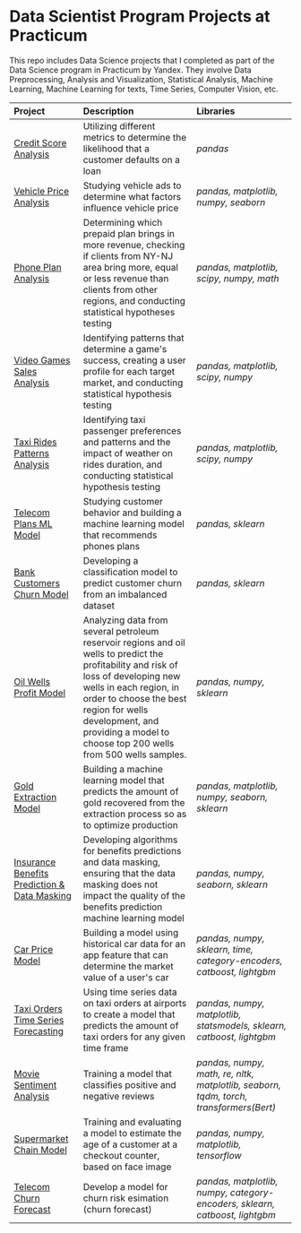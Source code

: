 # Data Scientist Program Projects at Practicum

This repo includes Data Science projects that I completed as part of the Data Science program in Practicum by Yandex.
They involve Data Preprocessing, Analysis and Visualization, Statistical Analysis, Machine Learning, Machine Learning for texts, Time Series, Computer Vision, etc.

| Project               | Description                                                                                 | Libraries                      |
|:--------------------- |:------------------------------------------------------------------------------------------- |:------------------------------ |
|[Credit Score Analysis](https://github.com/dani-sroka/data_scientist_practicum-/tree/main/Credit_Score_Analysis)|Utilizing different metrics to determine the likelihood that a customer defaults on a loan|*pandas*|
|[Vehicle Price Analysis](https://github.com/dani-sroka/data_scientist_practicum-/tree/main/Vehicle_Price_Analysis)|Studying vehicle ads to determine what factors influence vehicle price|*pandas, matplotlib, numpy, seaborn*|
|[Phone Plan Analysis](https://github.com/dani-sroka/data_scientist_practicum-/tree/main/Phone_Plan_Analysis)|Determining which prepaid plan brings in more revenue, checking if clients from NY-NJ area bring more, equal or less revenue than clients from other regions, and conducting statistical hypotheses testing|*pandas, matplotlib, scipy, numpy, math*|
|[Video Games Sales Analysis](https://github.com/dani-sroka/data_scientist_practicum-/tree/main/Video_Games_Sales_%20Analysis)|Identifying patterns that determine a game's success, creating a user profile for each target market, and conducting statistical hypothesis testing|*pandas, matplotlib, scipy, numpy*|
|[Taxi Rides Patterns Analysis](https://github.com/dani-sroka/data_scientist_practicum-/tree/main/Taxi_Rides_Patterns_Analysis)|Identifying taxi passenger preferences and patterns and the impact of weather on rides duration, and conducting statistical hypothesis testing|*pandas, matplotlib, scipy, numpy*|
|[Telecom Plans ML Model](https://github.com/dani-sroka/data_scientist_practicum-/tree/main/Telecom_Plans_ML_Model)|Studying customer behavior and building a machine learning model that recommends phones plans|*pandas, sklearn*|
|[Bank Customers Churn Model](https://github.com/dani-sroka/data_scientist_practicum-/tree/main/Bank_Customers_Churn_Model)|Developing a classification model to predict customer churn from an imbalanced dataset|*pandas, sklearn*|
|[Oil Wells Profit Model](https://github.com/dani-sroka/data_scientist_practicum-/tree/main/Oil_Wells_Profit_Model)|Analyzing data from several petroleum reservoir regions and oil wells to predict the profitability and risk of loss of developing new wells in each region, in order to choose the best region for wells development, and providing a model to choose top 200 wells from 500 wells samples.|*pandas, numpy, sklearn*|
|[Gold Extraction Model](https://github.com/dani-sroka/data_scientist_practicum-/tree/main/Gold_Extraction_Model)|Building a machine learning model that predicts the amount of gold recovered from the extraction process so as to optimize production|*pandas, matplotlib, numpy, seaborn, sklearn*|
|[Insurance Benefits Prediction & Data Masking](https://github.com/dani-sroka/data_scientist_practicum-/tree/main/Insurance_Benefits_Prediction_and_Data_Masking)|Developing algorithms for benefits predictions and data masking, ensuring that the data masking does not impact the quality of the benefits prediction machine learning model|*pandas, numpy, seaborn, sklearn*|
|[Car Price Model](https://github.com/dani-sroka/data_scientist_practicum-/tree/main/Car_Price_Model)|Building a model using historical car data for an app feature that can determine the market value of a user's car|*pandas, numpy, sklearn, time, category-encoders, catboost, lightgbm*|
|[Taxi Orders Time Series Forecasting](https://github.com/dani-sroka/data_scientist_practicum-/tree/main/Taxi_Orders_Time_Series_Forecasting)|Using time series data on taxi orders at airports to create a model that predicts the amount of taxi orders for any given time frame|*pandas, numpy, matplotlib, statsmodels, sklearn, catboost, lightgbm*|
|[Movie Sentiment Analysis](https://github.com/dani-sroka/data_scientist_practicum-/tree/main/Movie_Reviews_Sentiment_Analysis)|Training a model that classifies positive and negative reviews|*pandas, numpy, math, re, nltk, matplotlib, seaborn, tqdm, torch, transformers(Bert)*|
|[Supermarket Chain Model](https://github.com/dani-sroka/data_scientist_practicum-/tree/main/Age_Estimation_from_Face_Images)|Training and evaluating a model to estimate the age of a customer at a checkout counter, based on face image|*pandas, numpy, matplotlib, tensorflow*|
|[Telecom Churn Forecast](https://github.com/dani-sroka/data_scientist_practicum-/tree/main/Telecom_Churn_Forecast)|Develop a model for churn risk esimation (churn forecast)|*pandas, matplotlib, numpy, category-encoders, sklearn, catboost, lightgbm*|
